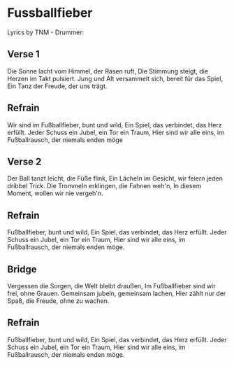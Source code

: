 # Fussballfieber

Lyrics by TNM - Drummer:

## Verse 1
Die Sonne lacht vom Himmel, der Rasen ruft,
Die Stimmung steigt, die Herzen im Takt pulsiert.
Jung und Alt versammelt sich, bereit für das Spiel,
Ein Tanz der Freude, der uns trägt.

## Refrain
Wir sind im Fußballfieber, bunt und wild,
Ein Spiel, das verbindet, das Herz erfüllt.
Jeder Schuss ein Jubel, ein Tor ein Traum,
Hier sind wir alle eins, im Fußballrausch, der niemals enden möge

## Verse 2
Der Ball tanzt leicht, die Füße flink,
Ein Lächeln im Gesicht, wir feiern jeden dribbel Trick.
Die Trommeln erklingen, die Fahnen weh'n,
In diesem Moment, wollen wir nie vergeh'n.

## Refrain
Fußballfieber, bunt und wild,
Ein Spiel, das verbindet, das Herz erfüllt.
Jeder Schuss ein Jubel, ein Tor ein Traum,
Hier sind wir alle eins, im Fußballrausch, der niemals enden möge.

## Bridge
Vergessen die Sorgen, die Welt bleibt draußen,
Im Fußballfieber sind wir frei, ohne Grauen.
Gemeinsam jubeln, gemeinsam lachen,
Hier zählt nur der Spaß, die Freude, ohne zu wachen.

## Refrain
Fußballfieber, bunt und wild,
Ein Spiel, das verbindet, das Herz erfüllt.
Jeder Schuss ein Jubel,
ein Tor ein Traum,
Hier sind wir alle eins, im Fußballrausch, der niemals enden möge.
